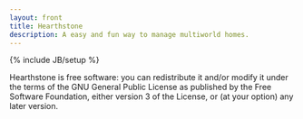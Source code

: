 ```yaml
---
layout: front
title: Hearthstone
description: A easy and fun way to manage multiworld homes.
---
```

{% include JB/setup %}

Hearthstone is free software: you can redistribute it and/or modify it under the terms of the GNU General Public License as published by the Free Software Foundation, either version 3 of the License, or (at your option) any later version.
